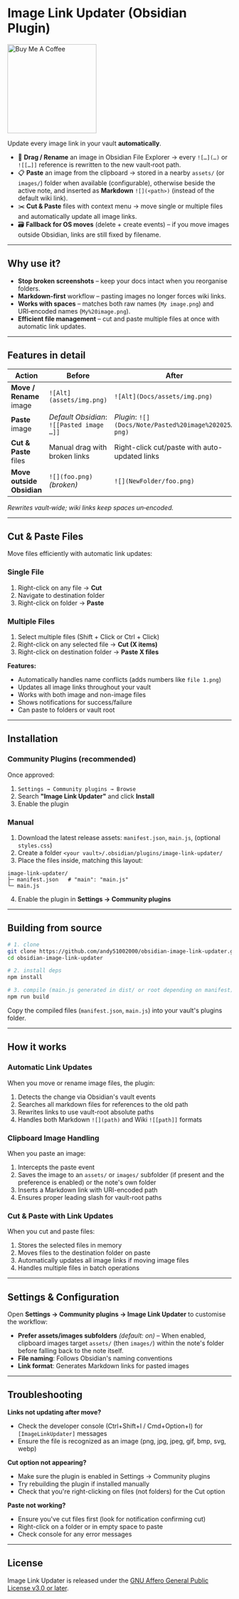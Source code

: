 # Image Link Updater (Obsidian Plugin)

<a href="https://buymeacoffee.com/andy51002000" target="_blank">
  <img src="https://cdn.buymeacoffee.com/buttons/v2/default-green.png" alt="Buy Me A Coffee" width="200" />
</a>

Update every image link in your vault **automatically**.


* 🔄 **Drag / Rename** an image in Obsidian File Explorer → every `![…](…)` or `![[…]]` reference is rewritten to the new vault‑root path.
* 📋 **Paste** an image from the clipboard → stored in a nearby `assets/` (or `images/`) folder when available (configurable), otherwise beside the active note, and inserted as **Markdown** `![](<path>)` (instead of the default wiki link).
* ✂️ **Cut & Paste** files with context menu → move single or multiple files and automatically update all image links.
* 🗃 **Fallback for OS moves** (delete + create events) – if you move images outside Obsidian, links are still fixed by filename.

---

## Why use it?

* **Stop broken screenshots** – keep your docs intact when you reorganise folders.
* **Markdown‑first** workflow – pasting images no longer forces wiki links.
* **Works with spaces** – matches both raw names (`My image.png`) and URI‑encoded names (`My%20image.png`).
* **Efficient file management** – cut and paste multiple files at once with automatic link updates.

---

## Features in detail

| Action                    | Before                                    | After                                             |
| ------------------------- | ----------------------------------------- | ------------------------------------------------- |
| **Move / Rename** image   | `![Alt](assets/img.png)`                  | `![Alt](Docs/assets/img.png)`                     |
| **Paste** image           | *Default Obsidian*: `![[Pasted image …]]` | *Plugin*: `![](Docs/Note/Pasted%20image%202025…png)` |
| **Cut & Paste** files     | Manual drag with broken links             | Right-click cut/paste with auto-updated links     |
| **Move outside Obsidian** | `![](foo.png)` *(broken)*                 | `![](NewFolder/foo.png)`                          |

*Rewrites vault‑wide; wiki links keep spaces un‑encoded.*

---

## Cut & Paste Files

Move files efficiently with automatic link updates:

### Single File
1. Right-click on any file → **Cut**
2. Navigate to destination folder
3. Right-click on folder → **Paste**

### Multiple Files
1. Select multiple files (Shift + Click or Ctrl + Click)
2. Right-click on any selected file → **Cut (X items)**
3. Right-click on destination folder → **Paste X files**

**Features:**
- Automatically handles name conflicts (adds numbers like `file 1.png`)
- Updates all image links throughout your vault
- Works with both image and non-image files
- Shows notifications for success/failure
- Can paste to folders or vault root

---

## Installation

### Community Plugins (recommended)
Once approved:
1. `Settings → Community plugins → Browse`
2. Search **"Image Link Updater"** and click **Install**
3. Enable the plugin

### Manual
1. Download the latest release assets: `manifest.json`, `main.js`, (optional `styles.css`)
2. Create a folder `<your vault>/.obsidian/plugins/image-link-updater/`
3. Place the files inside, matching this layout:

```
image-link-updater/
├─ manifest.json   # "main": "main.js"
└─ main.js
```

4. Enable the plugin in **Settings → Community plugins**

---

## Building from source

```bash
# 1. clone
git clone https://github.com/andy51002000/obsidian-image-link-updater.git
cd obsidian-image-link-updater

# 2. install deps
npm install

# 3. compile (main.js generated in dist/ or root depending on manifest)
npm run build
```

Copy the compiled files (`manifest.json`, `main.js`) into your vault's plugins folder.

---

## How it works

### Automatic Link Updates
When you move or rename image files, the plugin:
1. Detects the change via Obsidian's vault events
2. Searches all markdown files for references to the old path
3. Rewrites links to use vault-root absolute paths
4. Handles both Markdown `![](path)` and Wiki `![[path]]` formats

### Clipboard Image Handling
When you paste an image:
1. Intercepts the paste event
2. Saves the image to an `assets/` or `images/` subfolder (if present and the preference is enabled) or the note's own folder
3. Inserts a Markdown link with URI-encoded path
4. Ensures proper leading slash for vault-root paths

### Cut & Paste with Link Updates
When you cut and paste files:
1. Stores the selected files in memory
2. Moves files to the destination folder on paste
3. Automatically updates all image links if moving image files
4. Handles multiple files in batch operations

---

## Settings & Configuration

Open **Settings → Community plugins → Image Link Updater** to customise the workflow:

- **Prefer assets/images subfolders** *(default: on)* – When enabled, clipboard images target `assets/` (then `images/`) within the note's folder before falling back to the note itself.
- **File naming**: Follows Obsidian's naming conventions
- **Link format**: Generates Markdown links for pasted images

---

## Troubleshooting

**Links not updating after move?**
- Check the developer console (Ctrl+Shift+I / Cmd+Option+I) for `[ImageLinkUpdater]` messages
- Ensure the file is recognized as an image (png, jpg, jpeg, gif, bmp, svg, webp)

**Cut option not appearing?**
- Make sure the plugin is enabled in Settings → Community plugins
- Try rebuilding the plugin if installed manually
- Check that you're right-clicking on files (not folders) for the Cut option

**Paste not working?**
- Ensure you've cut files first (look for notification confirming cut)
- Right-click on a folder or in empty space to paste
- Check console for any error messages

---

## License

Image Link Updater is released under the [GNU Affero General Public License v3.0 or later](./LICENSE).


